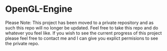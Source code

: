 # OpenGL-Engine

Please Note: This project has been moved to a private repository and as such this repo will no longer be updated. Feel free to take this repo and do whatever you feel like. If you wish to see the current progress of this project please feel free to contact me and I can give you explict permisions to see the private repo. 
